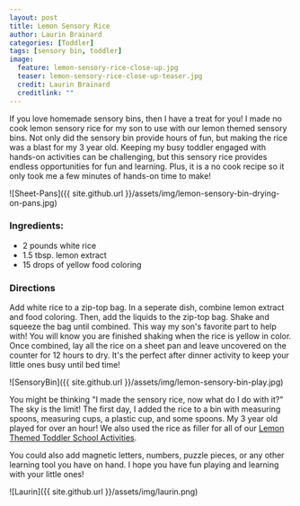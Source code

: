 ```yaml
---
layout: post
title: Lemon Sensory Rice
author: Laurin Brainard
categories: [Toddler]
tags: [sensory bin, toddler]
image:
  feature: lemon-sensory-rice-close-up.jpg
  teaser: lemon-sensory-rice-close-up-teaser.jpg
  credit: Laurin Brainard
  creditlink: ""
---
```

If you love homemade sensory bins, then I have a treat for you! I made no cook lemon sensory rice for my son to use with our lemon themed sensory bins. Not only did the sensory bin provide hours of fun, but making the rice was a blast for my 3 year old. Keeping my busy toddler engaged with hands-on activities can be challenging, but this sensory rice provides endless opportunities for fun and learning. Plus, it is a no cook recipe so it only took me a few minutes of hands-on time to make!

![Sheet-Pans]({{ site.github.url }}/assets/img/lemon-sensory-bin-drying-on-pans.jpg) 
### Ingredients:
- 2 pounds white rice
- 1.5 tbsp. lemon extract
- 15 drops of yellow food coloring

### Directions
Add white rice to a zip-top bag. In a seperate dish, combine lemon extract and food coloring. Then, add the liquids to the zip-top bag. Shake and squeeze the bag until combined. This way my son's favorite part to help with! You will know you are finished shaking when the rice is yellow in color. Once combined, lay all the rice on a sheet pan and leave uncovered on the counter for 12 hours to dry. It's the perfect after dinner activity to keep your little ones busy until bed time!

<script type="text/javascript">
amzn_assoc_placement = "adunit0";
amzn_assoc_tracking_id = "theprimarybra-20";
amzn_assoc_ad_mode = "manual";
amzn_assoc_ad_type = "smart";
amzn_assoc_marketplace = "amazon";
amzn_assoc_region = "US";
amzn_assoc_linkid = "bbcd925581a58960a45b1f98fe71e33e";
amzn_assoc_search_bar = "true";
amzn_assoc_title = "Grab these items to make your Lemon Sensory Rice!";
amzn_assoc_asins = "B07F2TFN7R,B0092VRIFS,B000V8BJVU,B003UEGZNE";
</script>
<script src="//z-na.amazon-adsystem.com/widgets/onejs?MarketPlace=US"></script>

![SensoryBin]({{ site.github.url }}/assets/img/lemon-sensory-bin-play.jpg)

You might be thinking "I made the sensory rice, now what do I do with it?" The sky is the limit! The first day, I added the rice to a bin with measuring spoons, measuring cups, a plastic cup, and some spoons. My 3 year old played for over an hour! We also used the rice as filler for all of our [Lemon Themed Toddler School Activities](https://www.teacherspayteachers.com/Product/Toddler-Lesson-Plans-Lemon-Themed-Lessons-50-off-Halfway-Sale-4616157?utm_source=My%20Blog&utm_campaign=Lemon%20Sensory%20Rice%20Toddler%20School%20Link). 

You could also add magnetic letters, numbers, puzzle pieces, or any other learning tool you have on hand. I hope you have fun playing and learning with your little ones!

![Laurin]({{ site.github.url }}/assets/img/laurin.png)